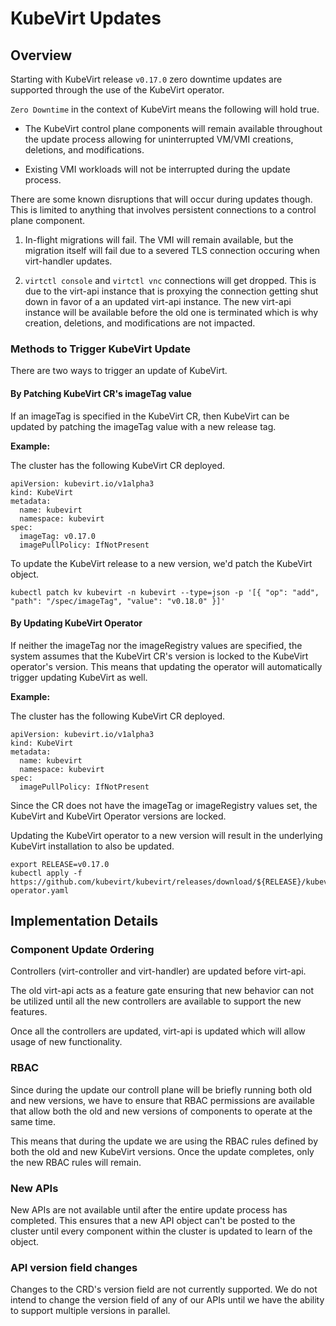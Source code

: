 # KubeVirt Updates

## Overview

Starting with KubeVirt release `v0.17.0` zero downtime updates are supported
through the use of the KubeVirt operator.

`Zero Downtime` in the context of KubeVirt means the following will hold true.

- The KubeVirt control plane components will remain available throughout the
update process allowing for uninterrupted VM/VMI creations, deletions, and
modifications.

- Existing VMI workloads will not be interrupted during the update process.

There are some known disruptions that will occur during updates though. This is
limited to anything that involves persistent connections to a control plane
component.

1. In-flight migrations will fail. The VMI will remain available, but the
migration itself will fail due to a severed TLS connection occuring when
virt-handler updates.

2. `virtctl console` and `virtctl vnc` connections will get dropped. This is
due to the virt-api instance that is proxying the connection getting shut down
in favor of a an updated virt-api instance. The new virt-api instance will be
available before the old one is terminated which is why creation, deletions,
and modifications are not impacted.

### Methods to Trigger KubeVirt Update

There are two ways to trigger an update of KubeVirt. 

#### By Patching KubeVirt CR's imageTag value

If an imageTag is specified in the KubeVirt CR, then KubeVirt can be updated
by patching the imageTag value with a new release tag.

**Example:**

The cluster has the following KubeVirt CR deployed.

```
apiVersion: kubevirt.io/v1alpha3
kind: KubeVirt
metadata:
  name: kubevirt
  namespace: kubevirt
spec:
  imageTag: v0.17.0
  imagePullPolicy: IfNotPresent
```

To update the KubeVirt release to a new version, we'd patch the KubeVirt object.

```
kubectl patch kv kubevirt -n kubevirt --type=json -p '[{ "op": "add", "path": "/spec/imageTag", "value": "v0.18.0" }]'
```

#### By Updating KubeVirt Operator

If neither the imageTag nor the imageRegistry values are specified, the system
assumes that the KubeVirt CR's version is locked to the KubeVirt operator's
version. This means that updating the operator will automatically trigger
updating KubeVirt as well.

**Example:**

The cluster has the following KubeVirt CR deployed.

```
apiVersion: kubevirt.io/v1alpha3
kind: KubeVirt
metadata:
  name: kubevirt
  namespace: kubevirt
spec:
  imagePullPolicy: IfNotPresent
```

Since the CR does not have the imageTag or imageRegistry values set, the
KubeVirt and KubeVirt Operator versions are locked.

Updating the KubeVirt operator to a new version will result in the
underlying KubeVirt installation to also be updated.

```
export RELEASE=v0.17.0
kubectl apply -f https://github.com/kubevirt/kubevirt/releases/download/${RELEASE}/kubevirt-operator.yaml
```

## Implementation Details

### Component Update Ordering

Controllers (virt-controller and virt-handler) are updated before virt-api.

The old virt-api acts as a feature gate ensuring that new behavior can not be
utilized until all the new controllers are available to support the new features.

Once all the controllers are updated, virt-api is updated which will allow usage
of new functionality. 

### RBAC 

Since during the update our controll plane will be briefly running both old and
new versions, we have to ensure that RBAC permissions are available that allow
both the old and new versions of components to operate at the same time.

This means that during the update we are using the RBAC rules defined by both
the old and new KubeVirt versions. Once the update completes, only the new
RBAC rules will remain.

### New APIs

New APIs are not available until after the entire update process has completed.
This ensures that a new API object can't be posted to the cluster until every
component within the cluster is updated to learn of the object.

### API version field changes

Changes to the CRD's version field are not currently supported. We do not intend
to change the version field of any of our APIs until we have the ability to
support multiple versions in parallel. 


